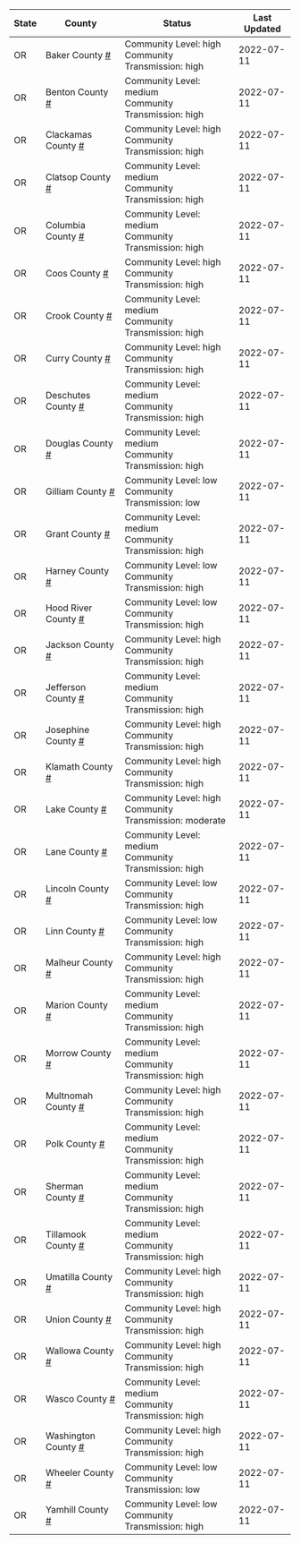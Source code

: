 State | County | Status | Last Updated
--- | --- | --- | --- 
OR | Baker County <a href="#baker_county">#</a> | <a name="baker_county"></a>Community Level: high<br/>Community Transmission: high | 2022-07-11
OR | Benton County <a href="#benton_county">#</a> | <a name="benton_county"></a>Community Level: medium<br/>Community Transmission: high | 2022-07-11
OR | Clackamas County <a href="#clackamas_county">#</a> | <a name="clackamas_county"></a>Community Level: high<br/>Community Transmission: high | 2022-07-11
OR | Clatsop County <a href="#clatsop_county">#</a> | <a name="clatsop_county"></a>Community Level: medium<br/>Community Transmission: high | 2022-07-11
OR | Columbia County <a href="#columbia_county">#</a> | <a name="columbia_county"></a>Community Level: medium<br/>Community Transmission: high | 2022-07-11
OR | Coos County <a href="#coos_county">#</a> | <a name="coos_county"></a>Community Level: high<br/>Community Transmission: high | 2022-07-11
OR | Crook County <a href="#crook_county">#</a> | <a name="crook_county"></a>Community Level: medium<br/>Community Transmission: high | 2022-07-11
OR | Curry County <a href="#curry_county">#</a> | <a name="curry_county"></a>Community Level: high<br/>Community Transmission: high | 2022-07-11
OR | Deschutes County <a href="#deschutes_county">#</a> | <a name="deschutes_county"></a>Community Level: medium<br/>Community Transmission: high | 2022-07-11
OR | Douglas County <a href="#douglas_county">#</a> | <a name="douglas_county"></a>Community Level: medium<br/>Community Transmission: high | 2022-07-11
OR | Gilliam County <a href="#gilliam_county">#</a> | <a name="gilliam_county"></a>Community Level: low<br/>Community Transmission: low | 2022-07-11
OR | Grant County <a href="#grant_county">#</a> | <a name="grant_county"></a>Community Level: medium<br/>Community Transmission: high | 2022-07-11
OR | Harney County <a href="#harney_county">#</a> | <a name="harney_county"></a>Community Level: low<br/>Community Transmission: high | 2022-07-11
OR | Hood River County <a href="#hood_river_county">#</a> | <a name="hood_river_county"></a>Community Level: low<br/>Community Transmission: high | 2022-07-11
OR | Jackson County <a href="#jackson_county">#</a> | <a name="jackson_county"></a>Community Level: high<br/>Community Transmission: high | 2022-07-11
OR | Jefferson County <a href="#jefferson_county">#</a> | <a name="jefferson_county"></a>Community Level: medium<br/>Community Transmission: high | 2022-07-11
OR | Josephine County <a href="#josephine_county">#</a> | <a name="josephine_county"></a>Community Level: high<br/>Community Transmission: high | 2022-07-11
OR | Klamath County <a href="#klamath_county">#</a> | <a name="klamath_county"></a>Community Level: high<br/>Community Transmission: high | 2022-07-11
OR | Lake County <a href="#lake_county">#</a> | <a name="lake_county"></a>Community Level: high<br/>Community Transmission: moderate | 2022-07-11
OR | Lane County <a href="#lane_county">#</a> | <a name="lane_county"></a>Community Level: medium<br/>Community Transmission: high | 2022-07-11
OR | Lincoln County <a href="#lincoln_county">#</a> | <a name="lincoln_county"></a>Community Level: low<br/>Community Transmission: high | 2022-07-11
OR | Linn County <a href="#linn_county">#</a> | <a name="linn_county"></a>Community Level: low<br/>Community Transmission: high | 2022-07-11
OR | Malheur County <a href="#malheur_county">#</a> | <a name="malheur_county"></a>Community Level: high<br/>Community Transmission: high | 2022-07-11
OR | Marion County <a href="#marion_county">#</a> | <a name="marion_county"></a>Community Level: medium<br/>Community Transmission: high | 2022-07-11
OR | Morrow County <a href="#morrow_county">#</a> | <a name="morrow_county"></a>Community Level: medium<br/>Community Transmission: high | 2022-07-11
OR | Multnomah County <a href="#multnomah_county">#</a> | <a name="multnomah_county"></a>Community Level: high<br/>Community Transmission: high | 2022-07-11
OR | Polk County <a href="#polk_county">#</a> | <a name="polk_county"></a>Community Level: medium<br/>Community Transmission: high | 2022-07-11
OR | Sherman County <a href="#sherman_county">#</a> | <a name="sherman_county"></a>Community Level: medium<br/>Community Transmission: high | 2022-07-11
OR | Tillamook County <a href="#tillamook_county">#</a> | <a name="tillamook_county"></a>Community Level: medium<br/>Community Transmission: high | 2022-07-11
OR | Umatilla County <a href="#umatilla_county">#</a> | <a name="umatilla_county"></a>Community Level: high<br/>Community Transmission: high | 2022-07-11
OR | Union County <a href="#union_county">#</a> | <a name="union_county"></a>Community Level: high<br/>Community Transmission: high | 2022-07-11
OR | Wallowa County <a href="#wallowa_county">#</a> | <a name="wallowa_county"></a>Community Level: high<br/>Community Transmission: high | 2022-07-11
OR | Wasco County <a href="#wasco_county">#</a> | <a name="wasco_county"></a>Community Level: medium<br/>Community Transmission: high | 2022-07-11
OR | Washington County <a href="#washington_county">#</a> | <a name="washington_county"></a>Community Level: high<br/>Community Transmission: high | 2022-07-11
OR | Wheeler County <a href="#wheeler_county">#</a> | <a name="wheeler_county"></a>Community Level: low<br/>Community Transmission: low | 2022-07-11
OR | Yamhill County <a href="#yamhill_county">#</a> | <a name="yamhill_county"></a>Community Level: low<br/>Community Transmission: high | 2022-07-11
